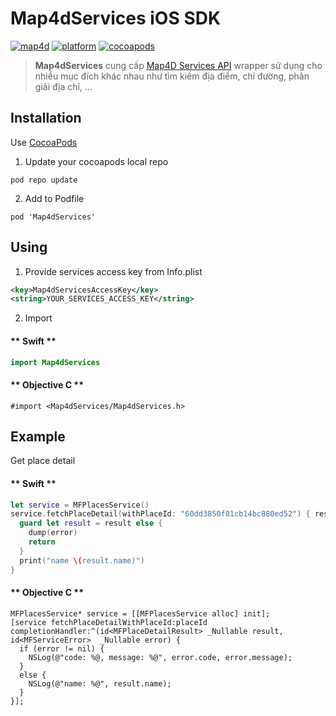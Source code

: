 # Map4dServices iOS SDK
[![map4d](https://img.shields.io/badge/map4d-services-orange)](https://map4d.vn/)
[![platform](https://img.shields.io/cocoapods/p/Map4dServices)](https://www.apple.com/ios/)
[![cocoapods](https://img.shields.io/cocoapods/v/Map4dServices)](https://cocoapods.org/pods/Map4dServices)

> **Map4dServices** cung cấp [Map4D Services API](https://docs.map4d.vn/map4d-service/api) wrapper sử dụng cho nhiều mục đích khác nhau như tìm kiếm địa điểm, chỉ đường, phân giải địa chỉ, ...  

## Installation

Use [CocoaPods](https://cocoapods.org)

1. Update your cocoapods local repo
```shell
pod repo update
```

2. Add to Podfile
```shell
pod 'Map4dServices'
```

## Using

1. Provide services access key from Info.plist

```xml
<key>Map4dServicesAccessKey</key>
<string>YOUR_SERVICES_ACCESS_KEY</string>
```

2. Import

<!-- tabs:start -->
#### ** Swift **

```swift
import Map4dServices
```

#### ** Objective C **

```objc
#import <Map4dServices/Map4dServices.h>
```
<!-- tabs:end -->

## Example

Get place detail

<!-- tabs:start -->
#### ** Swift **

```swift
let service = MFPlacesService()
service.fetchPlaceDetail(withPlaceId: "60dd3850f81cb14bc880ed52") { result, error in
  guard let result = result else {
    dump(error)
    return
  }
  print("name \(result.name)")
}
```

#### ** Objective C **

```objc
MFPlacesService* service = [[MFPlacesService alloc] init];
[service fetchPlaceDetailWithPlaceId:placeId completionHandler:^(id<MFPlaceDetailResult> _Nullable result, id<MFServiceError>  _Nullable error) {
  if (error != nil) {
    NSLog(@"code: %@, message: %@", error.code, error.message);
  }
  else {
    NSLog(@"name: %@", result.name);
  }
}];
```
<!-- tabs:end -->